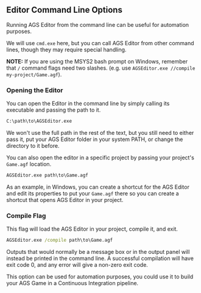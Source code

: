 ## Editor Command Line Options

Running AGS Editor from the command line can be useful for automation purposes.

We will use `cmd.exe` here, but you can call AGS Editor from other command lines, though they may require special handling.

**NOTE:** If you are using the MSYS2 bash prompt on Windows, remember that `/` command flags need two slashes. (e.g. use `AGSEditor.exe //compile my-project/Game.agf`).


### Opening the Editor

You can open the Editor in the command line by simply calling its executable and passing the path to it.

```cmd
C:\path\to\AGSEditor.exe
```

We won't use the full path in the rest of the text, but you still need to either pass it, put your AGS Editor folder in your system PATH, or change the directory to it before.

You can also open the editor in a specific project by passing your project's `Game.agf` location.

```cmd
AGSEditor.exe path\to\Game.agf
```

As an example, in Windows, you can create a shortcut for the AGS Editor and edit its properties to put your `Game.agf` there so you can create a shortcut that opens AGS Editor in your project.


### Compile Flag

This flag will load the AGS Editor in your project, compile it, and exit.

```cmd
AGSEditor.exe /compile path\to\Game.agf
```

Outputs that would normally be a message box or in the output panel will instead be printed in the command line. A successful compilation will have exit code 0, and any error will give a non-zero exit code.

This option can be used for automation purposes, you could use it to build your AGS Game in a Continuous Integration pipeline.
